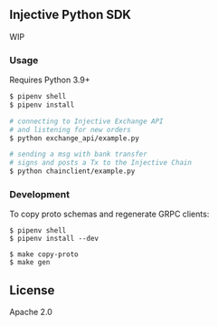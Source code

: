 ## Injective Python SDK

WIP

### Usage

Requires Python 3.9+

```bash
$ pipenv shell
$ pipenv install

# connecting to Injective Exchange API
# and listening for new orders
$ python exchange_api/example.py

# sending a msg with bank transfer
# signs and posts a Tx to the Injective Chain
$ python chainclient/example.py
```

### Development

To copy proto schemas and regenerate GRPC clients:

```
$ pipenv shell
$ pipenv install --dev

$ make copy-proto
$ make gen
```

## License

Apache 2.0
